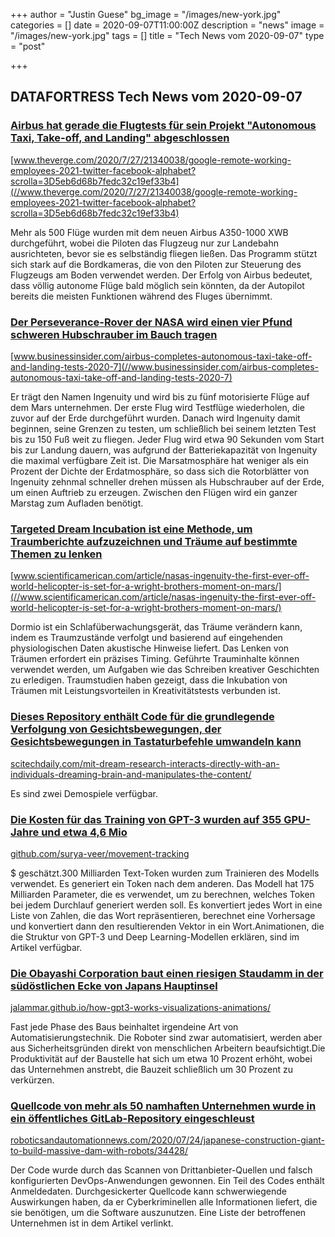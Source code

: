+++
author = "Justin Guese"
bg_image = "/images/new-york.jpg"
categories = []
date = 2020-09-07T11:00:00Z
description = "news"
image = "/images/new-york.jpg"
tags = []
title = "Tech News vom 2020-09-07"
type = "post"

+++

        
## DATAFORTRESS Tech News vom 2020-09-07





### [Airbus hat gerade die Flugtests für sein Projekt "Autonomous Taxi, Take-off, and Landing" abgeschlossen](//www.theverge.com/2020/7/27/21340038/google-remote-working-employees-2021-twitter-facebook-alphabet?scrolla=3D5eb6d68b7fedc32c19ef33b4)


[www.theverge.com/2020/7/27/21340038/google-remote-working-employees-2021-twitter-facebook-alphabet?scrolla=3D5eb6d68b7fedc32c19ef33b4](//www.theverge.com/2020/7/27/21340038/google-remote-working-employees-2021-twitter-facebook-alphabet?scrolla=3D5eb6d68b7fedc32c19ef33b4)


Mehr als 500 Flüge wurden mit dem neuen Airbus A350-1000 XWB durchgeführt, wobei die Piloten das Flugzeug nur zur Landebahn ausrichteten, bevor sie es selbständig fliegen ließen. Das Programm stützt sich stark auf die Bordkameras, die von den Piloten zur Steuerung des Flugzeugs am Boden verwendet werden. Der Erfolg von Airbus bedeutet, dass völlig autonome Flüge bald möglich sein könnten, da der Autopilot bereits die meisten Funktionen während des Fluges übernimmt.


### [Der Perseverance-Rover der NASA wird einen vier Pfund schweren Hubschrauber im Bauch tragen](//www.businessinsider.com/airbus-completes-autonomous-taxi-take-off-and-landing-tests-2020-7)


[www.businessinsider.com/airbus-completes-autonomous-taxi-take-off-and-landing-tests-2020-7](//www.businessinsider.com/airbus-completes-autonomous-taxi-take-off-and-landing-tests-2020-7)


Er trägt den Namen Ingenuity und wird bis zu fünf motorisierte Flüge auf dem Mars unternehmen. Der erste Flug wird Testflüge wiederholen, die zuvor auf der Erde durchgeführt wurden. Danach wird Ingenuity damit beginnen, seine Grenzen zu testen, um schließlich bei seinem letzten Test bis zu 150 Fuß weit zu fliegen. Jeder Flug wird etwa 90 Sekunden vom Start bis zur Landung dauern, was aufgrund der Batteriekapazität von Ingenuity die maximal verfügbare Zeit ist. Die Marsatmosphäre hat weniger als ein Prozent der Dichte der Erdatmosphäre, so dass sich die Rotorblätter von Ingenuity zehnmal schneller drehen müssen als Hubschrauber auf der Erde, um einen Auftrieb zu erzeugen. Zwischen den Flügen wird ein ganzer Marstag zum Aufladen benötigt.


### [Targeted Dream Incubation ist eine Methode, um Traumberichte aufzuzeichnen und Träume auf bestimmte Themen zu lenken](//www.scientificamerican.com/article/nasas-ingenuity-the-first-ever-off-world-helicopter-is-set-for-a-wright-brothers-moment-on-mars/)


[www.scientificamerican.com/article/nasas-ingenuity-the-first-ever-off-world-helicopter-is-set-for-a-wright-brothers-moment-on-mars/](//www.scientificamerican.com/article/nasas-ingenuity-the-first-ever-off-world-helicopter-is-set-for-a-wright-brothers-moment-on-mars/)


Dormio ist ein Schlafüberwachungsgerät, das Träume verändern kann, indem es Traumzustände verfolgt und basierend auf eingehenden physiologischen Daten akustische Hinweise liefert. Das Lenken von Träumen erfordert ein präzises Timing. Geführte Trauminhalte können verwendet werden, um Aufgaben wie das Schreiben kreativer Geschichten zu erledigen. Traumstudien haben gezeigt, dass die Inkubation von Träumen mit Leistungsvorteilen in Kreativitätstests verbunden ist.


### [Dieses Repository enthält Code für die grundlegende Verfolgung von Gesichtsbewegungen, der Gesichtsbewegungen in Tastaturbefehle umwandeln kann](//scitechdaily.com/mit-dream-research-interacts-directly-with-an-individuals-dreaming-brain-and-manipulates-the-content/)


[scitechdaily.com/mit-dream-research-interacts-directly-with-an-individuals-dreaming-brain-and-manipulates-the-content/](//scitechdaily.com/mit-dream-research-interacts-directly-with-an-individuals-dreaming-brain-and-manipulates-the-content/)


Es sind zwei Demospiele verfügbar.


### [Die Kosten für das Training von GPT-3 wurden auf 355 GPU-Jahre und etwa 4,6 Mio](//github.com/surya-veer/movement-tracking)


[github.com/surya-veer/movement-tracking](//github.com/surya-veer/movement-tracking)


$ geschätzt.300 Milliarden Text-Token wurden zum Trainieren des Modells verwendet. Es generiert ein Token nach dem anderen. Das Modell hat 175 Milliarden Parameter, die es verwendet, um zu berechnen, welches Token bei jedem Durchlauf generiert werden soll. Es konvertiert jedes Wort in eine Liste von Zahlen, die das Wort repräsentieren, berechnet eine Vorhersage und konvertiert dann den resultierenden Vektor in ein Wort.Animationen, die die Struktur von GPT-3 und Deep Learning-Modellen erklären, sind im Artikel verfügbar.


### [Die Obayashi Corporation baut einen riesigen Staudamm in der südöstlichen Ecke von Japans Hauptinsel](//jalammar.github.io/how-gpt3-works-visualizations-animations/)


[jalammar.github.io/how-gpt3-works-visualizations-animations/](//jalammar.github.io/how-gpt3-works-visualizations-animations/)


Fast jede Phase des Baus beinhaltet irgendeine Art von Automatisierungstechnik. Die Roboter sind zwar automatisiert, werden aber aus Sicherheitsgründen direkt von menschlichen Arbeitern beaufsichtigt.Die Produktivität auf der Baustelle hat sich um etwa 10 Prozent erhöht, wobei das Unternehmen anstrebt, die Bauzeit schließlich um 30 Prozent zu verkürzen.


### [Quellcode von mehr als 50 namhaften Unternehmen wurde in ein öffentliches GitLab-Repository eingeschleust](//roboticsandautomationnews.com/2020/07/24/japanese-construction-giant-to-build-massive-dam-with-robots/34428/)


[roboticsandautomationnews.com/2020/07/24/japanese-construction-giant-to-build-massive-dam-with-robots/34428/](//roboticsandautomationnews.com/2020/07/24/japanese-construction-giant-to-build-massive-dam-with-robots/34428/)


Der Code wurde durch das Scannen von Drittanbieter-Quellen und falsch konfigurierten DevOps-Anwendungen gewonnen. Ein Teil des Codes enthält Anmeldedaten. Durchgesickerter Quellcode kann schwerwiegende Auswirkungen haben, da er Cyberkriminellen alle Informationen liefert, die sie benötigen, um die Software auszunutzen. Eine Liste der betroffenen Unternehmen ist in dem Artikel verlinkt.